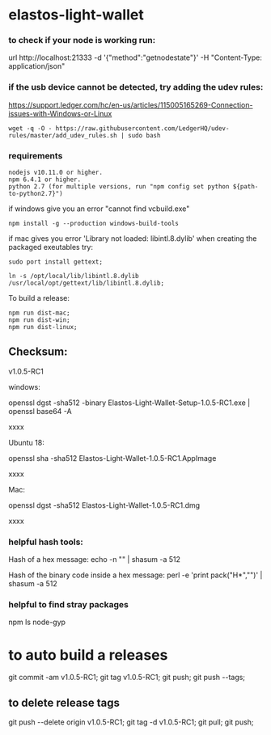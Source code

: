 # elastos-light-wallet

### to check if your node is working run:

url http://localhost:21333 -d '{"method":"getnodestate"}' -H "Content-Type: application/json"

### if the usb device cannot be detected, try adding the udev rules:
https://support.ledger.com/hc/en-us/articles/115005165269-Connection-issues-with-Windows-or-Linux

```
wget -q -O - https://raw.githubusercontent.com/LedgerHQ/udev-rules/master/add_udev_rules.sh | sudo bash
```


### requirements

```
nodejs v10.11.0 or higher.
npm 6.4.1 or higher.
python 2.7 (for multiple versions, run "npm config set python ${path-to-python2.7}")
```

if windows give you an error "cannot find vcbuild.exe"

```
npm install -g --production windows-build-tools
```

if mac gives you error 'Library not loaded: libintl.8.dylib' when creating the packaged exeutables try:

```
sudo port install gettext;

ln -s /opt/local/lib/libintl.8.dylib /usr/local/opt/gettext/lib/libintl.8.dylib;
```

To build a release:
```
npm run dist-mac;
npm run dist-win;
npm run dist-linux;
```


## Checksum:
  v1.0.5-RC1

  windows:

  openssl dgst -sha512 -binary Elastos-Light-Wallet-Setup-1.0.5-RC1.exe | openssl base64 -A

  xxxx

  Ubuntu 18:

  openssl sha -sha512 Elastos-Light-Wallet-1.0.5-RC1.AppImage

  xxxx

  Mac:

  openssl dgst -sha512 Elastos-Light-Wallet-1.0.5-RC1.dmg

  xxxx


### helpful hash tools:
Hash of a hex message:
echo -n "<hex>" | shasum -a 512

Hash of the binary code inside a hex message:
perl -e 'print pack("H*","<hex>")' | shasum -a 512

### helpful to find stray packages

npm ls node-gyp


# to auto build a releases
  git commit -am v1.0.5-RC1;
  git tag v1.0.5-RC1;
  git push;
  git push --tags;

## to delete release tags
  git push --delete origin v1.0.5-RC1;
  git tag -d v1.0.5-RC1;
  git pull;
  git push;
